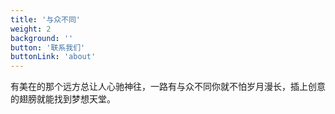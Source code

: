 ```yaml
---
title: '与众不同'
weight: 2
background: ''
button: '联系我们'
buttonLink: 'about'
---
```


有美在的那个远方总让人心驰神往，一路有与众不同你就不怕岁月漫长，插上创意的翅膀就能找到梦想天堂。